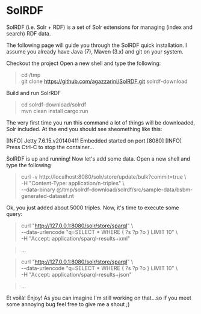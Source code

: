 SolRDF
======

SolRDF (i.e. Solr + RDF) is a set of Solr extensions for managing (index and search) RDF data.

The following page will guide you through the SolRDF quick installation. I assume you already have Java (7), Maven (3.x) and git on your system.

Checkout the project Open a new shell and type the following:

> cd /tmp  
> git clone https://github.com/agazzarini/SolRDF.git solrdf-download

Build and run SolrRDF

> cd solrdf-download/solrdf  
> mvn clean install cargo:run  

The very first time you run this command a lot of things will be downloaded, Solr included. At the end you should see sheomething like this:

[INFO] Jetty 7.6.15.v20140411 Embedded started on port [8080]
[INFO] Press Ctrl-C to stop the container...

SolRDF is up and running! Now let's add some data. Open a new shell and type the following

> curl -v http://localhost:8080/solr/store/update/bulk?commit=true \  
  -H "Content-Type: application/n-triples" \  
  --data-binary @/tmp/solrdf-download/solrdf/src/sample-data/bsbm-generated-dataset.nt  

Ok, you just added about 5000 triples. Now, it's time to execute some query:

> curl "http://127.0.0.1:8080/solr/store/sparql" \  
  --data-urlencode "q=SELECT * WHERE { ?s ?p ?o } LIMIT 10" \  
  -H "Accept: application/sparql-results+xml"  

> ...      

>  curl "http://127.0.0.1:8080/solr/store/sparql" \   
  --data-urlencode "q=SELECT * WHERE { ?s ?p ?o } LIMIT 10" \  
  -H "Accept: application/sparql-results+json"  
  
>  ...

Et voilà! Enjoy! As you can imagine I'm still working on that...so if you meet some annoying bug feel free to give me a shout ;)
